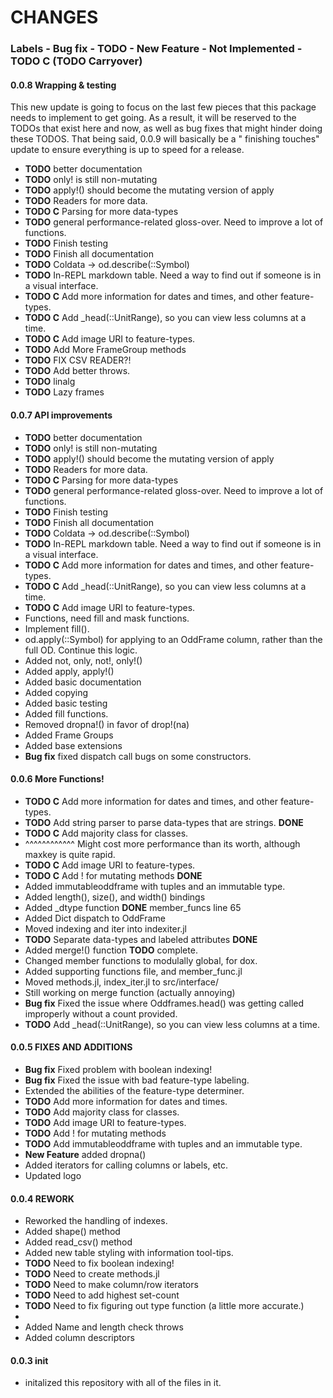 # CHANGES
### Labels - Bug fix - TODO - New Feature - Not Implemented - TODO C (TODO Carryover)
#### 0.0.8 Wrapping & testing
This new update is going to focus on the last few pieces that this package needs to implement to get going. As a result, it will be reserved to the TODOs that exist here and now, as well as bug fixes that might hinder doing  these TODOS. That being said, 0.0.9 will basically be a " finishing touches" update to ensure everything is up to speed for a release.
- **TODO** better documentation
- **TODO** only! is still non-mutating
- **TODO** apply!() should become the mutating version of apply
- **TODO** Readers for more data.
- **TODO C** Parsing for more data-types
- **TODO** general performance-related gloss-over. Need to improve a lot of functions.
- **TODO** Finish testing
- **TODO** Finish all documentation
- **TODO** Coldata -> od.describe(::Symbol)
- **TODO** In-REPL markdown table. Need a way to find out if someone is in a visual interface.
-  **TODO C** Add more information for dates and times, and other feature-types.
-  **TODO C** Add _head(::UnitRange), so you can view less columns at a time.
-  **TODO C** Add image URI to feature-types.
-  **TODO** Add More FrameGroup methods
-  **TODO** FIX CSV READER?!
-  **TODO** Add better throws.
-  **TODO** linalg
-  **TODO** Lazy frames
#### 0.0.7 API improvements
- **TODO** better documentation
- **TODO** only! is still non-mutating
- **TODO** apply!() should become the mutating version of apply
- **TODO** Readers for more data.
- **TODO C** Parsing for more data-types
- **TODO** general performance-related gloss-over. Need to improve a lot of functions.
- **TODO** Finish testing
- **TODO** Finish all documentation
- **TODO** Coldata -> od.describe(::Symbol)
- **TODO** In-REPL markdown table. Need a way to find out if someone is in a visual interface.
-  **TODO C** Add more information for dates and times, and other feature-types.
-  **TODO C** Add _head(::UnitRange), so you can view less columns at a time.
-  **TODO C** Add image URI to feature-types.
- Functions, need fill and mask functions.
- Implement fill().
- od.apply(::Symbol) for applying to an OddFrame column, rather than the full OD. Continue this logic.
- Added not, only, not!, only!()
- Added apply, apply!()
- Added basic documentation
- Added copying
- Added basic testing
- Added fill functions.
- Removed dropna!() in favor of drop!(na)
- Added Frame Groups
- Added base extensions
- **Bug fix** fixed dispatch call bugs on some constructors.
#### 0.0.6 More Functions!
- **TODO C** Add more information for dates and times, and other feature-types.
- **TODO** Add string parser to parse data-types that are strings. **DONE**
- **TODO C** Add majority class for classes.
-  ^^^^^^^^^^^^ Might cost more performance than its worth, although maxkey is quite rapid.
- **TODO C** Add image URI to feature-types.
- **TODO C** Add ! for mutating methods **DONE**
- Added immutableoddframe with tuples and an immutable type.
- Added length(), size(), and width() bindings
- Added _dtype function **DONE** member_funcs line 65
- Added Dict dispatch to OddFrame
- Moved indexing and iter into indexiter.jl
- **TODO** Separate data-types and labeled attributes **DONE**
- Added merge!() function **TODO** complete.
- Changed member functions to modulally global, for dox.
- Added supporting functions file, and member_func.jl
- Moved methods.jl, index_iter.jl to src/interface/
- Still working on merge function (actually annoying)
- **Bug fix** Fixed the issue where Oddframes.head() was getting called improperly without a count provided.
- **TODO** Add _head(::UnitRange), so you can view less columns at a time.
#### 0.0.5 FIXES AND ADDITIONS
- **Bug fix** Fixed problem with boolean indexing!
- **Bug fix** Fixed the issue with bad feature-type labeling.
- Extended the abilities of the feature-type determiner.
- **TODO** Add more information for dates and times.
- **TODO** Add majority class for classes.
- **TODO** Add image URI to feature-types.
- **TODO** Add ! for mutating methods
- **TODO** Add immutableoddframe with tuples and an immutable type.
- **New Feature** added dropna()
- Added iterators for calling columns or labels, etc.
- Updated logo
#### 0.0.4 REWORK
- Reworked the handling of indexes.
- Added shape() method
- Added read_csv() method
- Added new table styling with information tool-tips.
- **TODO** Need to fix boolean indexing!
- **TODO** Need to create methods.jl
- **TODO** Need to make column/row iterators
- **TODO** Need to add highest set-count
- **TODO** Need to fix figuring out type function (a little more accurate.)
- 
- Added Name and length check throws
- Added column descriptors
#### 0.0.3 __init__
- initalized this repository with all of the files in it.
